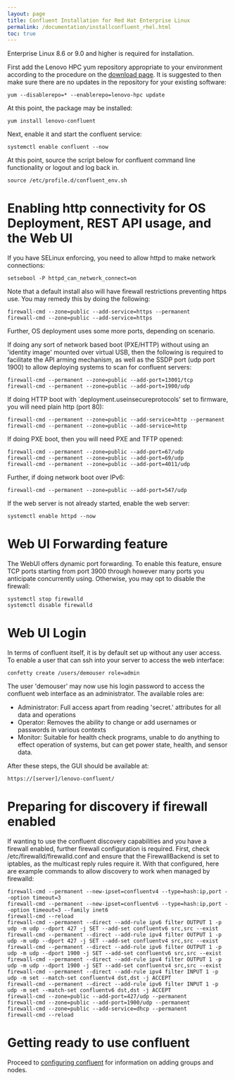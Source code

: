 ```yaml
---
layout: page
title: Confluent Installation for Red Hat Enterprise Linux
permalink: /documentation/installconfluent_rhel.html
toc: true
---
```


Enterprise Linux 8.6 or 9.0 and higher is required for installation.

First add the Lenovo HPC yum repository appropriate to your environment according to the procedure on the  [download page](../downloads.md).  It is suggested to then make sure there are no updates in the repository for your existing software:

    yum --disablerepo=* --enablerepo=lenovo-hpc update

At this point, the package may be installed:

    yum install lenovo-confluent

Next, enable it and start the confluent service:

    systemctl enable confluent --now

At this point, source the script below for confluent command line functionality or logout and log back in. 

    source /etc/profile.d/confluent_env.sh

# Enabling http connectivity for OS Deployment, REST API usage, and the Web UI

If you have SELinux enforcing, you need to allow httpd to make network
connections:

    setsebool -P httpd_can_network_connect=on

Note that a default install also will have firewall restrictions preventing
https use.  You may remedy this by doing the following:

    firewall-cmd --zone=public --add-service=https --permanent
    firewall-cmd --zone=public --add-service=https

Further, OS deployment uses some more ports, depending on scenario.  

If doing any sort of network based boot (PXE/HTTP) without using an 'identity image' mounted over virtual USB, then the following is required to facilitate the API arming mechanism, as
well as the SSDP port (udp port 1900) to allow deploying systems to scan for confluent servers:

    firewall-cmd --permanent --zone=public --add-port=13001/tcp
    firewall-cmd --permanent --zone=public --add-port=1900/udp

If doing HTTP boot with `deployment.useinsecureprotocols' set to firmware, you will need plain http (port 80):

    firewall-cmd --permanent --zone=public --add-service=http --permanent
    firewall-cmd --permanent --zone=public --add-service=http

If doing PXE boot, then you will need PXE and TFTP opened:

    firewall-cmd --permanent --zone=public --add-port=67/udp
    firewall-cmd --permanent --zone=public --add-port=69/udp
    firewall-cmd --permanent --zone=public --add-port=4011/udp

Further, if doing network boot over IPv6:

    firewall-cmd --permanent --zone=public --add-port=547/udp



If the web server is not already started, enable the web server:

    systemctl enable httpd --now


# Web UI Forwarding feature

The WebUI offers dynamic port forwarding.  To enable this feature, ensure TCP ports starting from port 3900 through however many ports you anticipate concurrently using.
Otherwise, you may opt to disable the firewall:

    systemctl stop firewalld
    systemctl disable firewalld

# Web UI Login

In terms of confluent itself, it is by default set up without any user access.  To enable a user that can ssh into your server to access the web interface:

    confetty create /users/demouser role=admin

The user 'demouser' may now use his login password to access the confluent web interface as an administrator.  The available roles are:

* Administrator: Full access apart from reading 'secret.' attributes for all data and operations
* Operator: Removes the ability to change or add usernames or passwords in various contexts
* Monitor: Suitable for health check programs, unable to do anything to effect operation of systems, but can get power state, health, and sensor data.

After these steps, the GUI should be available at:

    https://[server]/lenovo-confluent/


# Preparing for discovery if firewall enabled

If wanting to use the confluent discovery capabilities and you have a firewall enabled, further firewall configuration
is required. First, check /etc/firewalld/firewalld.conf and ensure that the FirewallBackend is set to iptables,
as the multicast reply rules require it.  With that configured, here are example commands to allow discovery to work when managed by firewalld:

    firewall-cmd --permanent --new-ipset=confluentv4 --type=hash:ip,port --option timeout=3
    firewall-cmd --permanent --new-ipset=confluentv6 --type=hash:ip,port --option timeout=3 --family inet6
    firewall-cmd --reload
    firewall-cmd --permanent --direct --add-rule ipv6 filter OUTPUT 1 -p udp -m udp --dport 427 -j SET --add-set confluentv6 src,src --exist
    firewall-cmd --permanent --direct --add-rule ipv4 filter OUTPUT 1 -p udp -m udp --dport 427 -j SET --add-set confluentv4 src,src --exist
    firewall-cmd --permanent --direct --add-rule ipv6 filter OUTPUT 1 -p udp -m udp --dport 1900 -j SET --add-set confluentv6 src,src --exist
    firewall-cmd --permanent --direct --add-rule ipv4 filter OUTPUT 1 -p udp -m udp --dport 1900 -j SET --add-set confluentv4 src,src --exist
    firewall-cmd --permanent --direct --add-rule ipv4 filter INPUT 1 -p udp -m set --match-set confluentv4 dst,dst -j ACCEPT
    firewall-cmd --permanent --direct --add-rule ipv6 filter INPUT 1 -p udp -m set --match-set confluentv6 dst,dst -j ACCEPT
    firewall-cmd --zone=public --add-port=427/udp --permanent
    firewall-cmd --zone=public --add-port=1900/udp --permanent
    firewall-cmd --zone=public --add-service=dhcp --permanent
    firewall-cmd --reload


# Getting ready to use confluent
 
Proceed to [configuring confluent](configureconfluent.md) for information on
adding groups and nodes.

